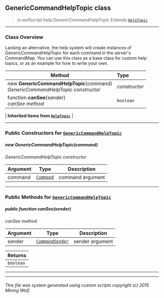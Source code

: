 ## GenericCommandHelpTopic __class__

>io.wolfscript.help.GenericCommandHelpTopic
>Extends [`HelpTopic`](HelpTopic.md)

---

### Class Overview

Lacking an alternative, the help system will create instances of GenericCommandHelpTopic for each command in the server's CommandMap. You can use this class as a base class for custom help topics, or as an example for how to write your own.

Method | Type   
--- | :--- 
new __GenericCommandHelpTopic__(command) <br> _GenericCommandHelpTopic constructor_ | _constructor_
 function __canSee__(sender) <br> _canSee method_ | `boolean`
 |
__Inherited items from [`HelpTopic`](HelpTopic.md)__ |





---

### Public Constructors for [`GenericCommandHelpTopic`](GenericCommandHelpTopic.md)

##### <a id='genericcommandhelptopic'></a>new __GenericCommandHelpTopic__(command) 

_GenericCommandHelpTopic constructor_

Argument | Type | Description  
--- | --- | --- 
command | [`Command`](..\command\Command.md) | command argument

---

### Public Methods for [`GenericCommandHelpTopic`](GenericCommandHelpTopic.md)

##### <a id='cansee'></a>public  function __canSee__(sender)

_canSee method_

Argument | Type | Description  
--- | --- | --- 
sender | [`CommandSender`](..\command\CommandSender.md) | sender argument

Returns | 
--- | 
`boolean` |


---


---


###### This file was system generated using custom scripts copyright (c) 2015 Mining Wolf.
	

